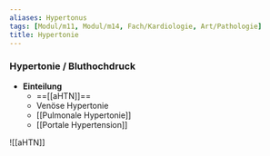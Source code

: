```yaml
---
aliases: Hypertonus
tags: [Modul/m11, Modul/m14, Fach/Kardiologie, Art/Pathologie]
title: Hypertonie
---
```

### Hypertonie / Bluthochdruck
- **Einteilung**
	- ==[[aHTN]]==
	- Venöse Hypertonie
	- [[Pulmonale Hypertonie]]
	- [[Portale Hypertension]]

![[aHTN]]